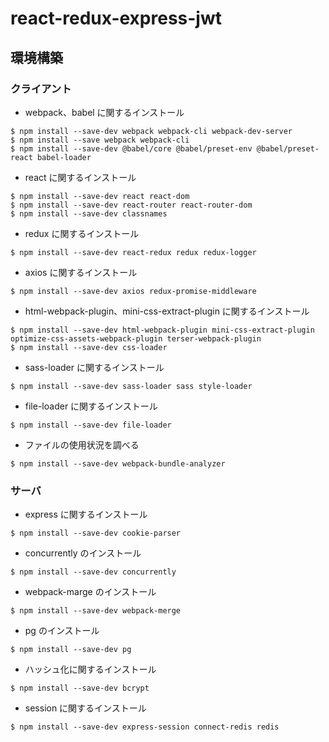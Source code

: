 # react-redux-express-jwt

## 環境構築

### クライアント

- webpack、babel に関するインストール

```
$ npm install --save-dev webpack webpack-cli webpack-dev-server
$ npm install --save webpack webpack-cli
$ npm install --save-dev @babel/core @babel/preset-env @babel/preset-react babel-loader
```

- react に関するインストール

```
$ npm install --save-dev react react-dom
$ npm install --save-dev react-router react-router-dom
$ npm install --save-dev classnames
```

- redux に関するインストール

```
$ npm install --save-dev react-redux redux redux-logger
```

- axios に関するインストール

```
$ npm install --save-dev axios redux-promise-middleware
```

- html-webpack-plugin、mini-css-extract-plugin に関するインストール

```
$ npm install --save-dev html-webpack-plugin mini-css-extract-plugin optimize-css-assets-webpack-plugin terser-webpack-plugin
$ npm install --save-dev css-loader
```

- sass-loader に関するインストール

```
$ npm install --save-dev sass-loader sass style-loader
```

- file-loader に関するインストール

```
$ npm install --save-dev file-loader
```

- ファイルの使用状況を調べる

```
$ npm install --save-dev webpack-bundle-analyzer
```

### サーバ

- express に関するインストール

```
$ npm install --save-dev cookie-parser
```

- concurrently のインストール

```
$ npm install --save-dev concurrently
```

- webpack-marge のインストール

```
$ npm install --save-dev webpack-merge
```

- pg のインストール

```
$ npm install --save-dev pg
```

- ハッシュ化に関するインストール

```
$ npm install --save-dev bcrypt
```

- session に関するインストール

```
$ npm install --save-dev express-session connect-redis redis
```
